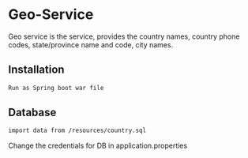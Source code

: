 # Geo-Service
 Geo service is the service, provides the country names, country phone codes, state/province name and code, city names.
 ## Installation
 ~~~bash
Run as Spring boot war file
~~~
## Database
~~~bash
import data from /resources/country.sql
~~~
Change the credentials for DB in application.properties



 
